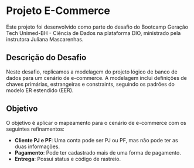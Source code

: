 # Projeto E-Commerce

Este projeto foi desenvolvido como parte do desafio do Bootcamp Geração Tech Unimed-BH - Ciência de Dados na plataforma DIO, ministrado pela instrutora Juliana Mascarenhas.

## Descrição do Desafio

Neste desafio, replicamos a modelagem do projeto lógico de banco de dados para um cenário de e-commerce. A modelagem inclui definições de chaves primárias, estrangeiras e constraints, seguindo os padrões do modelo ER estendido (EER).

## Objetivo

O objetivo é aplicar o mapeamento para o cenário de e-commerce com os seguintes refinamentos:

- **Cliente PJ e PF**: Uma conta pode ser PJ ou PF, mas não pode ter as duas informações.
- **Pagamento**: Pode ter cadastrado mais de uma forma de pagamento.
- **Entrega**: Possui status e código de rastreio.


